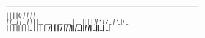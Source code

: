  _    _  _   _    _                      
 | |  | |(_) | |  | |                     
 | |__| | _  | |_ | |__    ___  _ __  ___ 
 |  __  || | | __|| '_ \  / _ \| '__|/ _ \
 | |  | || | | |_ | | | ||  __/| |  |  __/
 |_|  |_||_|  \__||_| |_| \___||_|   \___|
                                          
                                          
